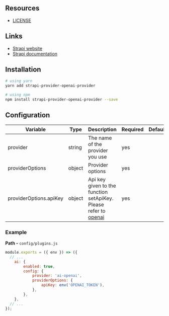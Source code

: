 ## Resources

- [LICENSE](LICENSE)

## Links

- [Strapi website](https://strapi.io/)
- [Strapi documentation](https://docs.strapi.io)

## Installation

```bash
# using yarn
yarn add strapi-provider-openai-provider

# using npm
npm install strapi-provider-openai-provider --save
```

## Configuration

| Variable                | Type                    | Description                                                                                                            | Required | Default   |
| ----------------------- | ----------------------- | ---------------------------------------------------------------------------------------------------------------------- | -------- | --------- |
| provider                | string                  | The name of the provider you use                                                                                       | yes      |           |
| providerOptions         | object                  | Provider options                                                                                                       | yes      |           |
| providerOptions.apiKey  | object                  | Api key given to the function setApiKey. Please refer to [openai](https://www.npmjs.com/package/openai) | yes      |           |


### Example

**Path -** `config/plugins.js`

```js
module.exports = ({ env }) => ({
  // ...
    ai: {
        enabled: true,
        config: {
            provider: 'ai-openai',
            providerOptions: {
                apiKey: env('OPENAI_TOKEN'),
            },
        },
    },
  // ...
});
```
